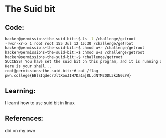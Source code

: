 # The Suid bit
## Code:
```bash
hacker@permissions~the-suid-bit:~$ ls -l /challenge/getroot
-rwxr-xr-x 1 root root 155 Jul 12 10:30 /challenge/getroot
hacker@permissions~the-suid-bit:~$ chmod u+r /challenge/getroot
hacker@permissions~the-suid-bit:~$ chmod u+s /challenge/getroot
hacker@permissions~the-suid-bit:~$ /challenge/getroot
SUCCESS! You have set the suid bit on this program, and it is running as root!
Here is your shell...
root@permissions~the-suid-bit:~# cat /flag
pwn.college{EBlsIqdecrJltXooJIH7Da1mj8L.dNTM2QDL3kzN0czW}
```
## Learning:
 I learnt how to use suid bit in linux
## References:
 did on my own
